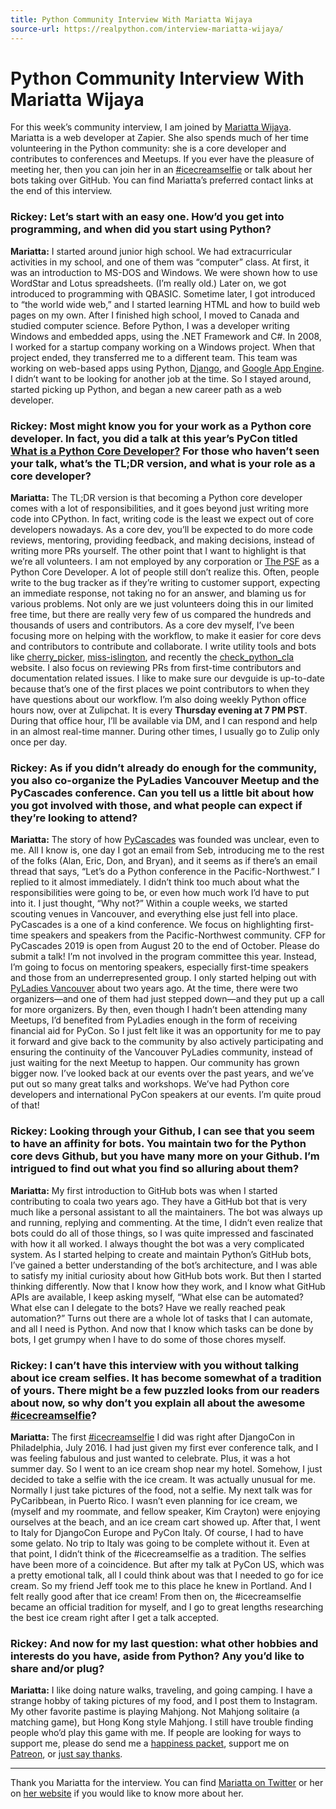 ```yaml
---
title: Python Community Interview With Mariatta Wijaya
source-url: https://realpython.com/interview-mariatta-wijaya/
---
```


# Python Community Interview With Mariatta Wijaya

For this week’s community interview, I am joined by [Mariatta Wijaya](https://twitter.com/mariatta).
Mariatta is a web developer at Zapier. She also spends much of her time volunteering in the Python community: she is a core developer and contributes to conferences and Meetups.
If you ever have the pleasure of meeting her, then you can join her in an [\#icecreamselfie](https://mariatta.ca/category/icecreamselfie.html) or talk about her bots taking over GitHub. You can find Mariatta’s preferred contact links at the end of this interview.

### **Rickey:** Let’s start with an easy one. How’d you get into programming, and when did you start using Python?
**Mariatta:** I started around junior high school. We had extracurricular activities in my school, and one of them was “computer” class. At first, it was an introduction to MS-DOS and Windows. We were shown how to use WordStar and Lotus spreadsheets. (I’m really old.)
Later on, we got introduced to programming with QBASIC. Sometime later, I got introduced to “the world wide web,” and I started learning HTML and how to build web pages on my own. After I finished high school, I moved to Canada and studied computer science.
Before Python, I was a developer writing Windows and embedded apps, using the .NET Framework and C#. In 2008, I worked for a startup company working on a Windows project. When that project ended, they transferred me to a different team.
This team was working on web-based apps using Python, [Django](https://realpython.com/tutorials/django/), and [Google App Engine](https://realpython.com/python-web-applications/#google-app-engine). I didn’t want to be looking for another job at the time. So I stayed around, started picking up Python, and began a new career path as a web developer.

### **Rickey:** Most might know you for your work as a Python core developer. In fact, you did a talk at this year’s PyCon titled [What is a Python Core Developer?](https://www.youtube.com/watch?v=hhj7eb6TrtI) For those who haven’t seen your talk, what’s the TL;DR version, and what is your role as a core developer?
**Mariatta:** The TL;DR version is that becoming a Python core developer comes with a lot of responsibilities, and it goes beyond just writing more code into CPython. In fact, writing code is the least we expect out of core developers nowadays. As a core dev, you’ll be expected to do more code reviews, mentoring, providing feedback, and making decisions, instead of writing more PRs yourself.
The other point that I want to highlight is that we’re all volunteers. I am not employed by any corporation or [The PSF](https://www.python.org/psf-landing/) as a Python Core Developer. A lot of people still don’t realize this. Often, people write to the bug tracker as if they’re writing to customer support, expecting an immediate response, not taking no for an answer, and blaming us for various problems. Not only are we just volunteers doing this in our limited free time, but there are really very few of us compared the hundreds and thousands of users and contributors.
As a core dev myself, I’ve been focusing more on helping with the workflow, to make it easier for core devs and contributors to contribute and collaborate. I write utility tools and bots like [cherry_picker](https://pypi.org/project/cherry-picker/), [miss-islington](https://github.com/python/miss-islington), and recently the [check_python_cla](https://check-python-cla.herokuapp.com/) website.
I also focus on reviewing PRs from first-time contributors and documentation related issues. I like to make sure our devguide is up-to-date because that’s one of the first places we point contributors to when they have questions about our workflow.
I’m also doing weekly Python office hours now, over at Zulipchat. It is every **Thursday evening at 7 PM PST**. During that office hour, I’ll be available via DM, and I can respond and help in an almost real-time manner. During other times, I usually go to Zulip only once per day.

### **Rickey:** As if you didn’t already do enough for the community, you also co-organize the PyLadies Vancouver Meetup and the PyCascades conference. Can you tell us a little bit about how you got involved with those, and what people can expect if they’re looking to attend?
**Mariatta:** The story of how [PyCascades](https://2019.pycascades.com/) was founded was unclear, even to me. All I know is, one day I got an email from Seb, introducing me to the rest of the folks (Alan, Eric, Don, and Bryan), and it seems as if there’s an email thread that says, “Let’s do a Python conference in the Pacific-Northwest.”
I replied to it almost immediately. I didn’t think too much about what the responsibilities were going to be, or even how much work I’d have to put into it. I just thought, “Why not?” Within a couple weeks, we started scouting venues in Vancouver, and everything else just fell into place.
PyCascades is a one of a kind conference. We focus on highlighting first-time speakers and speakers from the Pacific-Northwest community. CFP for PyCascades 2019 is open from August 20 to the end of October. Please do submit a talk! I’m not involved in the program committee this year. Instead, I’m going to focus on mentoring speakers, especially first-time speakers and those from an underrepresented group.
I only started helping out with [PyLadies Vancouver](http://www.pyladies.com/locations/vancouver/) about two years ago. At the time, there were two organizers—and one of them had just stepped down—and they put up a call for more organizers. By then, even though I hadn’t been attending many Meetups, I’d benefited from PyLadies enough in the form of receiving financial aid for PyCon. So I just felt like it was an opportunity for me to pay it forward and give back to the community by also actively participating and ensuring the continuity of the Vancouver PyLadies community, instead of just waiting for the next Meetup to happen.
Our community has grown bigger now. I’ve looked back at our events over the past years, and we’ve put out so many great talks and workshops. We’ve had Python core developers and international PyCon speakers at our events. I’m quite proud of that!

### **Rickey:** Looking through your Github, I can see that you seem to have an affinity for bots. You maintain two for the Python core devs Github, but you have many more on your Github. I’m intrigued to find out what you find so alluring about them?
**Mariatta:** My first introduction to GitHub bots was when I started contributing to coala two years ago. They have a GitHub bot that is very much like a personal assistant to all the maintainers. The bot was always up and running, replying and commenting. At the time, I didn’t even realize that bots could do all of those things, so I was quite impressed and fascinated with how it all worked. I always thought the bot was a very complicated system.
As I started helping to create and maintain Python’s GitHub bots, I’ve gained a better understanding of the bot’s architecture, and I was able to satisfy my initial curiosity about how GitHub bots work.
But then I started thinking differently. Now that I know how they work, and I know what GitHub APIs are available, I keep asking myself, “What else can be automated? What else can I delegate to the bots? Have we really reached peak automation?” Turns out there are a whole lot of tasks that I can automate, and all I need is Python. And now that I know which tasks can be done by bots, I get grumpy when I have to do some of those chores myself.

### **Rickey:** I can’t have this interview with you without talking about ice cream selfies. It has become somewhat of a tradition of yours. There might be a few puzzled looks from our readers about now, so why don’t you explain all about the awesome [\#icecreamselfie](https://mariatta.ca/category/icecreamselfie.html)?
**Mariatta:** The first [\#icecreamselfie](https://mariatta.ca/category/icecreamselfie.html) I did was right after DjangoCon in Philadelphia, July 2016. I had just given my first ever conference talk, and I was feeling fabulous and just wanted to celebrate. Plus, it was a hot summer day. So I went to an ice cream shop near my hotel. Somehow, I just decided to take a selfie with the ice cream. It was actually unusual for me. Normally I just take pictures of the food, not a selfie.
My next talk was for PyCaribbean, in Puerto Rico. I wasn’t even planning for ice cream, we (myself and my roommate, and fellow speaker, Kim Crayton) were enjoying ourselves at the beach, and an ice cream cart showed up.
After that, I went to Italy for DjangoCon Europe and PyCon Italy. Of course, I had to have some gelato. No trip to Italy was going to be complete without it. Even at that point, I didn’t think of the #icecreamselfie as a tradition. The selfies have been more of a coincidence.
But after my talk at PyCon US, which was a pretty emotional talk, all I could think about was that I needed to go for ice cream. So my friend Jeff took me to this place he knew in Portland. And I felt really good after that ice cream! From then on, the #icecreamselfie became an official tradition for myself, and I go to great lengths researching the best ice cream right after I get a talk accepted.

### **Rickey:** And now for my last question: what other hobbies and interests do you have, aside from Python? Any you’d like to share and/or plug?
**Mariatta:** I like doing nature walks, traveling, and going camping. I have a strange hobby of taking pictures of my food, and I post them to Instagram. My other favorite pastime is playing Mahjong. Not Mahjong solitaire (a matching game), but Hong Kong style Mahjong. I still have trouble finding people who’d play this game with me.
If people are looking for ways to support me, please do send me a [happiness packet](https://www.happinesspackets.io/), support me on [Patreon](https://www.patreon.com/Mariatta), or [just say thanks](https://saythanks.io/to/Mariatta).

----

Thank you Mariatta for the interview. You can find [Mariatta on Twitter](https://twitter.com/mariatta) or her on [her website](https://mariatta.ca/) if you would like to know more about her.
